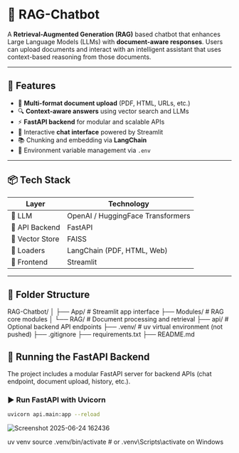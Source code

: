 # 🤖 RAG-Chatbot

A **Retrieval-Augmented Generation (RAG)** based chatbot that enhances Large Language Models (LLMs) with **document-aware responses**. Users can upload documents and interact with an intelligent assistant that uses context-based reasoning from those documents.

---

## 🚀 Features

- 📄 **Multi-format document upload** (PDF, HTML, URLs, etc.)
- 🔍 **Context-aware answers** using vector search and LLMs
- ⚡ **FastAPI backend** for modular and scalable APIs
- 💬 Interactive **chat interface** powered by Streamlit
- 📚 Chunking and embedding via **LangChain**
- 🔐 Environment variable management via `.env`


---

## 📦 Tech Stack

| Layer           | Technology                             |
|----------------|-----------------------------------------|
| 🧠 LLM          | OpenAI / HuggingFace Transformers       |
| 🧾 API Backend  | FastAPI                                |
| 🔎 Vector Store | FAISS                                  |
| 📄 Loaders      | LangChain (PDF, HTML, Web)             |
| 💬 Frontend     | Streamlit                              |


---

## 📁 Folder Structure

RAG-Chatbot/
│
├── App/ # Streamlit app interface
├── Modules/ # RAG core modules
│ └── RAG/ # Document processing and retrieval
├── api/ # Optional backend API endpoints
├── .venv/ # uv virtual environment (not pushed)
├── .gitignore
├── requirements.txt
├── README.md

## 🔌 Running the FastAPI Backend

The project includes a modular FastAPI server for backend APIs (chat endpoint, document upload, history, etc.).

### ▶️ Run FastAPI with Uvicorn

```bash
uvicorn api.main:app --reload
```

![Screenshot 2025-06-24 162436](https://github.com/user-attachments/assets/9592ca01-a113-42c8-bcfc-adacc39ae9c0)




uv venv
source .venv/bin/activate  # or .venv\Scripts\activate on Windows

